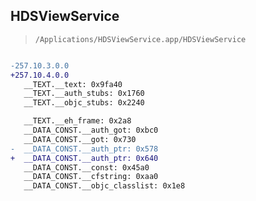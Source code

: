 ## HDSViewService

> `/Applications/HDSViewService.app/HDSViewService`

```diff

-257.10.3.0.0
+257.10.4.0.0
   __TEXT.__text: 0x9fa40
   __TEXT.__auth_stubs: 0x1760
   __TEXT.__objc_stubs: 0x2240

   __TEXT.__eh_frame: 0x2a8
   __DATA_CONST.__auth_got: 0xbc0
   __DATA_CONST.__got: 0x730
-  __DATA_CONST.__auth_ptr: 0x578
+  __DATA_CONST.__auth_ptr: 0x640
   __DATA_CONST.__const: 0x45a0
   __DATA_CONST.__cfstring: 0xaa0
   __DATA_CONST.__objc_classlist: 0x1e8

```
